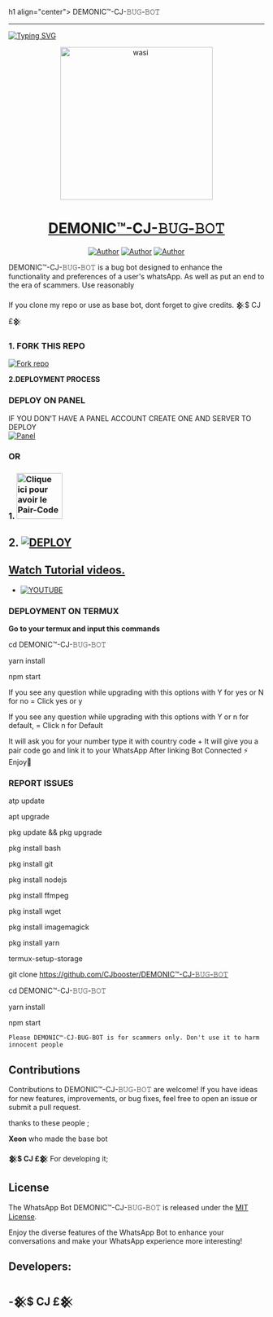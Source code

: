 h1 align="center"> DEMONIC™-CJ-𝙱𝚄𝙶-𝙱𝙾𝚃 </h1>
<p align="center">  
  
***
  
<a href="https://git.io/typing-svg"><img src="https://readme-typing-svg.demolab.com?font=Black+Ops+One&size=50&pause=1000&color=1BAFBAFF&center=true&width=910&height=100&lines=THANKS FOR CHOOSING ;DEMONIC™-CJ-𝙱𝚄𝙶-𝙱𝙾𝚃;WHATSAPP+BUG+BOT;CREATED+BY+𒆜$ CJ £𒆜;RELEASED+05.08.24" alt="Typing SVG" /></a>
  </p>

  <p align="center">  
  <a href="https://whatsapp.com/channel/0029VajOKquG3R3pOUajb71j">
    <img alt="wasi" height="300" src="https://i.imgur.com/hHGgowS.jpeg">
    <h1 align="center">DEMONIC™-CJ-𝙱𝚄𝙶-𝙱𝙾𝚃</h1>
  </a>
</p>
<p align="center">
<a href="https://github.com/CJbooster"><img title="Author" src="https://img.shields.io/badge/CJbooster-black?style=for-the-badge&logo=Github"></a> <a href="https://whatsapp.com/channel/0029VajOKquG3R3pOUajb71j"><img title="Author" src="https://img.shields.io/badge/CHANNEL-black?style=for-the-badge&logo=whatsapp"></a> <a href="https://wa.me/+2348138621982"><img title="Author" src="https://img.shields.io/badge/CHAT US-black?style=for-the-badge&logo=whatsapp"></a>

   
   

DEMONIC™-CJ-𝙱𝚄𝙶-𝙱𝙾𝚃 is a bug bot designed to enhance the functionality and preferences of a user's whatsApp. As well as put an end to the era of scammers. Use reasonably

If you clone my repo or use as base bot, dont forget to give credits. 𒆜$ CJ £𒆜
### 1. FORK THIS REPO

<a href='https://github.com/CJbooster/DEMONIC™-CJ-𝙱𝚄𝙶-𝙱𝙾𝚃/fork' target="_blank"><img alt='Fork repo' src='https://img.shields.io/badge/Fork This Repo-black?style=for-the-badge&logo=git&logoColor=white'/></a>
   


 **2.DEPLOYMENT PROCESS**
### DEPLOY ON PANEL
IF YOU DON'T HAVE A PANEL ACCOUNT CREATE ONE AND SERVER TO DEPLOY 
    <br>
    <a href='https://bot-hosting.net/?aff=1264676029318955030' target="_blank"><img alt='Panel' src='https://img.shields.io/badge/-Deploy-red?style=for-the-badge&logo=panel&logoColor=white'/></a>

### OR
### 1. <a href="https://𒆜$CJ£𒆜session.onrender.com/"><img src="https://img.shields.io/badge/PAIR_CODE-green" alt="Clique ici pour avoir le Pair-Code" width="90"></a>

## 2. <a href='https://dashboard.render.com/web/new' target="_blank"><img alt='DEPLOY' src='https://img.shields.io/badge/-Deploy on render-black?style=for-the-badge&logo=render&logoColor=white'/>
## Watch Tutorial videos.
* [![YOUTUBE](https://img.shields.io/badge/HOW_TO_DEPLOY-red?style=for-the-badge&logo=youtube&logoColor=white)](https://www.youtube.com/@Demonic_CJ_Tech)

### DEPLOYMENT ON TERMUX

**Go to your termux and input this commands**





cd DEMONIC™-CJ-𝙱𝚄𝙶-𝙱𝙾𝚃

yarn install
   
npm start


If you see any question while upgrading with this options with Y for yes or N for no = Click yes or y

If you see any question while upgrading with this options with Y or n for default, = Click n for Default



 It will ask you for your number type it with country code +
 It will give you a pair code go and link it to your WhatsApp 
 After linking
 Bot Connected ⚡
 Enjoy🤖

### REPORT ISSUES

atp update
   

apt upgrade

pkg update && pkg upgrade

pkg install bash

 pkg install git

 pkg install nodejs

pkg install ffmpeg

pkg install wget

pkg install imagemagick

 pkg install yarn

termux-setup-storage

git clone https://github.com/CJbooster/DEMONIC™-CJ-𝙱𝚄𝙶-𝙱𝙾𝚃

 cd DEMONIC™-CJ-𝙱𝚄𝙶-𝙱𝙾𝚃
 
 yarn install
 
 npm start

`Please DEMONIC™-CJ-𝙱𝚄𝙶-𝙱𝙾𝚃 is for scammers only. Don't use it to harm innocent people`


## Contributions

Contributions to DEMONIC™-CJ-𝙱𝚄𝙶-𝙱𝙾𝚃 are welcome! If you have ideas for new features, improvements, or bug fixes, feel free to open an issue or submit a pull request. <br>

   thanks to these people ;

   **Xeon** who made the base bot

   **𒆜$ CJ £𒆜** For developing it; <br>


## License

The WhatsApp Bot DEMONIC™-CJ-𝙱𝚄𝙶-𝙱𝙾𝚃 is released under the [MIT License](https://opensource.org/licenses/MIT).

Enjoy the diverse features of the WhatsApp Bot to enhance your conversations and make your WhatsApp experience more interesting!

## Developers:

-𒆜$ CJ £𒆜
-
